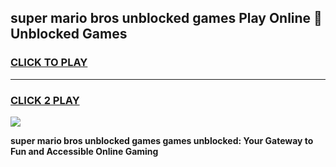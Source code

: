 
## super mario bros unblocked games Play Online 👋 Unblocked Games
<h3>
<a href="https://premium.freeplayer.one?title=super_mario_bros_unblocked_games&ref=19F">CLICK TO PLAY</a></h3>
<hr>

<h3>
<a href="https://premium.freeplayer.one?title=super_mario_bros_unblocked_games&ref=19F">CLICK 2 PLAY</a>
  
</h3>

<a href="https://premium.freeplayer.one?title=super_mario_bros_unblocked_games&ref=19F"><img src="https://clearcache.store/games.png"></a>


**super mario bros unblocked games games unblocked: Your Gateway to Fun and Accessible Online Gaming**
